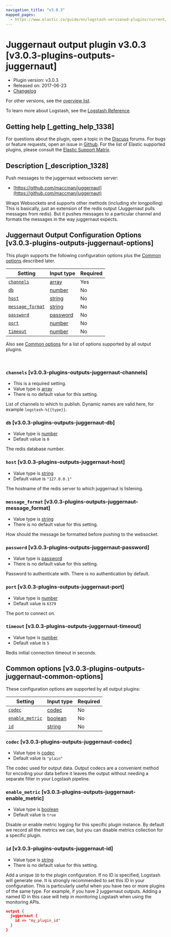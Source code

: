 ```yaml
---
navigation_title: "v3.0.3"
mapped_pages:
  - https://www.elastic.co/guide/en/logstash-versioned-plugins/current/v3.0.3-plugins-outputs-juggernaut.html
---
```


# Juggernaut output plugin v3.0.3 [v3.0.3-plugins-outputs-juggernaut]


* Plugin version: v3.0.3
* Released on: 2017-06-23
* [Changelog](https://github.com/logstash-plugins/logstash-output-juggernaut/blob/v3.0.3/CHANGELOG.md)

For other versions, see the [overview list](output-juggernaut-index.md).

To learn more about Logstash, see the [Logstash Reference](logstash://reference/index.md).

## Getting help [_getting_help_1338]

For questions about the plugin, open a topic in the [Discuss](http://discuss.elastic.co) forums. For bugs or feature requests, open an issue in [Github](https://github.com/logstash-plugins/logstash-output-juggernaut). For the list of Elastic supported plugins, please consult the [Elastic Support Matrix](https://www.elastic.co/support/matrix#matrix_logstash_plugins).


## Description [_description_1328]

Push messages to the juggernaut websockets server:

* [https://github.com/maccman/juggernaut](https://github.com/maccman/juggernaut)

Wraps Websockets and supports other methods (including xhr longpolling) This is basically, just an extension of the redis output (Juggernaut pulls messages from redis).  But it pushes messages to a particular channel and formats the messages in the way juggernaut expects.


## Juggernaut Output Configuration Options [v3.0.3-plugins-outputs-juggernaut-options]

This plugin supports the following configuration options plus the [Common options](v3-0-3-plugins-outputs-juggernaut.md#v3.0.3-plugins-outputs-juggernaut-common-options) described later.

| Setting | Input type | Required |
| --- | --- | --- |
| [`channels`](v3-0-3-plugins-outputs-juggernaut.md#v3.0.3-plugins-outputs-juggernaut-channels) | [array](logstash://reference/configuration-file-structure.md#array) | Yes |
| [`db`](v3-0-3-plugins-outputs-juggernaut.md#v3.0.3-plugins-outputs-juggernaut-db) | [number](logstash://reference/configuration-file-structure.md#number) | No |
| [`host`](v3-0-3-plugins-outputs-juggernaut.md#v3.0.3-plugins-outputs-juggernaut-host) | [string](logstash://reference/configuration-file-structure.md#string) | No |
| [`message_format`](v3-0-3-plugins-outputs-juggernaut.md#v3.0.3-plugins-outputs-juggernaut-message_format) | [string](logstash://reference/configuration-file-structure.md#string) | No |
| [`password`](v3-0-3-plugins-outputs-juggernaut.md#v3.0.3-plugins-outputs-juggernaut-password) | [password](logstash://reference/configuration-file-structure.md#password) | No |
| [`port`](v3-0-3-plugins-outputs-juggernaut.md#v3.0.3-plugins-outputs-juggernaut-port) | [number](logstash://reference/configuration-file-structure.md#number) | No |
| [`timeout`](v3-0-3-plugins-outputs-juggernaut.md#v3.0.3-plugins-outputs-juggernaut-timeout) | [number](logstash://reference/configuration-file-structure.md#number) | No |

Also see [Common options](v3-0-3-plugins-outputs-juggernaut.md#v3.0.3-plugins-outputs-juggernaut-common-options) for a list of options supported by all output plugins.

 

### `channels` [v3.0.3-plugins-outputs-juggernaut-channels]

* This is a required setting.
* Value type is [array](logstash://reference/configuration-file-structure.md#array)
* There is no default value for this setting.

List of channels to which to publish. Dynamic names are valid here, for example `logstash-%{{type}}`.


### `db` [v3.0.3-plugins-outputs-juggernaut-db]

* Value type is [number](logstash://reference/configuration-file-structure.md#number)
* Default value is `0`

The redis database number.


### `host` [v3.0.3-plugins-outputs-juggernaut-host]

* Value type is [string](logstash://reference/configuration-file-structure.md#string)
* Default value is `"127.0.0.1"`

The hostname of the redis server to which juggernaut is listening.


### `message_format` [v3.0.3-plugins-outputs-juggernaut-message_format]

* Value type is [string](logstash://reference/configuration-file-structure.md#string)
* There is no default value for this setting.

How should the message be formatted before pushing to the websocket.


### `password` [v3.0.3-plugins-outputs-juggernaut-password]

* Value type is [password](logstash://reference/configuration-file-structure.md#password)
* There is no default value for this setting.

Password to authenticate with.  There is no authentication by default.


### `port` [v3.0.3-plugins-outputs-juggernaut-port]

* Value type is [number](logstash://reference/configuration-file-structure.md#number)
* Default value is `6379`

The port to connect on.


### `timeout` [v3.0.3-plugins-outputs-juggernaut-timeout]

* Value type is [number](logstash://reference/configuration-file-structure.md#number)
* Default value is `5`

Redis initial connection timeout in seconds.



## Common options [v3.0.3-plugins-outputs-juggernaut-common-options]

These configuration options are supported by all output plugins:

| Setting | Input type | Required |
| --- | --- | --- |
| [`codec`](v3-0-3-plugins-outputs-juggernaut.md#v3.0.3-plugins-outputs-juggernaut-codec) | [codec](logstash://reference/configuration-file-structure.md#codec) | No |
| [`enable_metric`](v3-0-3-plugins-outputs-juggernaut.md#v3.0.3-plugins-outputs-juggernaut-enable_metric) | [boolean](logstash://reference/configuration-file-structure.md#boolean) | No |
| [`id`](v3-0-3-plugins-outputs-juggernaut.md#v3.0.3-plugins-outputs-juggernaut-id) | [string](logstash://reference/configuration-file-structure.md#string) | No |

### `codec` [v3.0.3-plugins-outputs-juggernaut-codec]

* Value type is [codec](logstash://reference/configuration-file-structure.md#codec)
* Default value is `"plain"`

The codec used for output data. Output codecs are a convenient method for encoding your data before it leaves the output without needing a separate filter in your Logstash pipeline.


### `enable_metric` [v3.0.3-plugins-outputs-juggernaut-enable_metric]

* Value type is [boolean](logstash://reference/configuration-file-structure.md#boolean)
* Default value is `true`

Disable or enable metric logging for this specific plugin instance. By default we record all the metrics we can, but you can disable metrics collection for a specific plugin.


### `id` [v3.0.3-plugins-outputs-juggernaut-id]

* Value type is [string](logstash://reference/configuration-file-structure.md#string)
* There is no default value for this setting.

Add a unique `ID` to the plugin configuration. If no ID is specified, Logstash will generate one. It is strongly recommended to set this ID in your configuration. This is particularly useful when you have two or more plugins of the same type. For example, if you have 2 juggernaut outputs. Adding a named ID in this case will help in monitoring Logstash when using the monitoring APIs.

```json
output {
  juggernaut {
    id => "my_plugin_id"
  }
}
```



